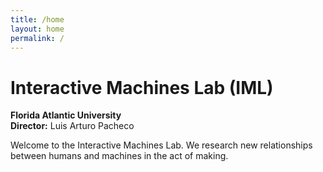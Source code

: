 ```yaml
---
title: /home
layout: home
permalink: /
---
```


# Interactive Machines Lab (IML)

**Florida Atlantic University**  
**Director:** Luis Arturo Pacheco

Welcome to the Interactive Machines Lab. We research new relationships between humans and machines in the act of making.
